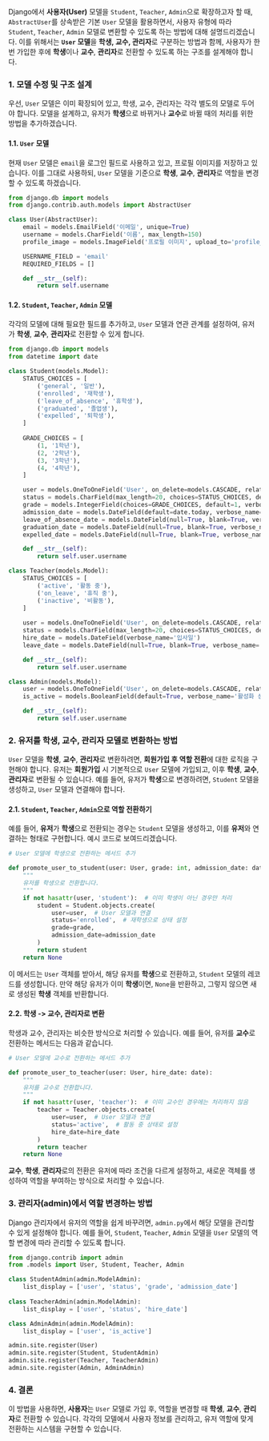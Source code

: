 Django에서 **사용자(User)** 모델을 `Student`, `Teacher`, `Admin`으로 확장하고자 할 때, `AbstractUser`를 상속받은 기본 `User` 모델을 활용하면서, 사용자 유형에 따라 `Student`, `Teacher`, `Admin` 모델로 변환할 수 있도록 하는 방법에 대해 설명드리겠습니다. 이를 위해서는 **`User` 모델**을 **학생, 교수, 관리자**로 구분하는 방법과 함께, 사용자가 한 번 가입한 후에 **학생**이나 **교수**, **관리자**로 전환할 수 있도록 하는 구조를 설계해야 합니다.

### 1. 모델 수정 및 구조 설계

우선, `User` 모델은 이미 확장되어 있고, 학생, 교수, 관리자는 각각 별도의 모델로 두어야 합니다. 모델을 설계하고, 유저가 **학생**으로 바뀌거나 **교수**로 바뀔 때의 처리를 위한 방법을 추가하겠습니다.

#### 1.1. `User` 모델

현재 `User` 모델은 `email`을 로그인 필드로 사용하고 있고, 프로필 이미지를 저장하고 있습니다. 이를 그대로 사용하되, `User` 모델을 기준으로 **학생**, **교수**, **관리자**로 역할을 변경할 수 있도록 하겠습니다.

```python
from django.db import models
from django.contrib.auth.models import AbstractUser

class User(AbstractUser):
    email = models.EmailField('이메일', unique=True)
    username = models.CharField('이름', max_length=150)
    profile_image = models.ImageField('프로필 이미지', upload_to='profile_images/', null=True, blank=True)

    USERNAME_FIELD = 'email'
    REQUIRED_FIELDS = []

    def __str__(self):
        return self.username
```

#### 1.2. `Student`, `Teacher`, `Admin` 모델

각각의 모델에 대해 필요한 필드를 추가하고, `User` 모델과 연관 관계를 설정하여, 유저가 **학생**, **교수**, **관리자**로 전환할 수 있게 합니다.

```python
from django.db import models
from datetime import date

class Student(models.Model):
    STATUS_CHOICES = [
        ('general', '일반'),
        ('enrolled', '재학생'),
        ('leave_of_absence', '휴학생'),
        ('graduated', '졸업생'),
        ('expelled', '퇴학생'),
    ]
    
    GRADE_CHOICES = [
        (1, '1학년'),
        (2, '2학년'),
        (3, '3학년'),
        (4, '4학년'),
    ]

    user = models.OneToOneField('User', on_delete=models.CASCADE, related_name='student')  # 사용자와 연관
    status = models.CharField(max_length=20, choices=STATUS_CHOICES, default='general', verbose_name='상태')
    grade = models.IntegerField(choices=GRADE_CHOICES, default=1, verbose_name='학년')
    admission_date = models.DateField(default=date.today, verbose_name='입학일')
    leave_of_absence_date = models.DateField(null=True, blank=True, verbose_name='휴학일')
    graduation_date = models.DateField(null=True, blank=True, verbose_name='졸업일')
    expelled_date = models.DateField(null=True, blank=True, verbose_name='퇴학일')

    def __str__(self):
        return self.user.username

class Teacher(models.Model):
    STATUS_CHOICES = [
        ('active', '활동 중'),
        ('on_leave', '휴직 중'),
        ('inactive', '비활동'),
    ]
    
    user = models.OneToOneField('User', on_delete=models.CASCADE, related_name='teacher')  # 사용자와 연관
    status = models.CharField(max_length=20, choices=STATUS_CHOICES, default='active', verbose_name='상태')
    hire_date = models.DateField(verbose_name='입사일')
    leave_date = models.DateField(null=True, blank=True, verbose_name='휴직일')

    def __str__(self):
        return self.user.username

class Admin(models.Model):
    user = models.OneToOneField('User', on_delete=models.CASCADE, related_name='admin')  # 사용자와 연관
    is_active = models.BooleanField(default=True, verbose_name='활성화 상태')

    def __str__(self):
        return self.user.username
```

### 2. 유저를 학생, 교수, 관리자 모델로 변환하는 방법

`User` 모델을 **학생**, **교수**, **관리자**로 변환하려면, **회원가입 후 역할 전환**에 대한 로직을 구현해야 합니다. 유저는 **회원가입** 시 기본적으로 `User` 모델에 가입되고, 이후 **학생**, **교수**, **관리자**로 변환될 수 있습니다. 예를 들어, 유저가 **학생**으로 변경하려면, `Student` 모델을 생성하고, `User` 모델과 연결해야 합니다.

#### 2.1. `Student`, `Teacher`, `Admin`으로 역할 전환하기

예를 들어, **유저**가 **학생**으로 전환되는 경우는 `Student` 모델을 생성하고, 이를 **유저**와 연결하는 형태로 구현합니다. 예시 코드로 보여드리겠습니다.

```python
# User 모델에 학생으로 전환하는 메서드 추가

def promote_user_to_student(user: User, grade: int, admission_date: date):
    """
    유저를 학생으로 전환합니다.
    """
    if not hasattr(user, 'student'):  # 이미 학생이 아닌 경우만 처리
        student = Student.objects.create(
            user=user,  # User 모델과 연결
            status='enrolled',  # 재학생으로 상태 설정
            grade=grade,
            admission_date=admission_date
        )
        return student
    return None
```

이 메서드는 `User` 객체를 받아서, 해당 유저를 **학생**으로 전환하고, `Student` 모델의 레코드를 생성합니다. 만약 해당 유저가 이미 **학생**이면, `None`을 반환하고, 그렇지 않으면 새로 생성된 **학생** 객체를 반환합니다.

#### 2.2. **학생** -> **교수**, **관리자**로 변환

학생과 교수, 관리자는 비슷한 방식으로 처리할 수 있습니다. 예를 들어, 유저를 **교수**로 전환하는 메서드는 다음과 같습니다.

```python
# User 모델에 교수로 전환하는 메서드 추가

def promote_user_to_teacher(user: User, hire_date: date):
    """
    유저를 교수로 전환합니다.
    """
    if not hasattr(user, 'teacher'):  # 이미 교수인 경우에는 처리하지 않음
        teacher = Teacher.objects.create(
            user=user,  # User 모델과 연결
            status='active',  # 활동 중 상태로 설정
            hire_date=hire_date
        )
        return teacher
    return None
```

**교수**, **학생**, **관리자**로의 전환은 유저에 따라 조건을 다르게 설정하고, 새로운 객체를 생성하여 역할을 부여하는 방식으로 처리할 수 있습니다.

### 3. 관리자(admin)에서 역할 변경하는 방법

Django 관리자에서 유저의 역할을 쉽게 바꾸려면, `admin.py`에서 해당 모델을 관리할 수 있게 설정해야 합니다. 예를 들어, `Student`, `Teacher`, `Admin` 모델을 `User` 모델의 역할 변경에 따라 관리할 수 있도록 합니다.

```python
from django.contrib import admin
from .models import User, Student, Teacher, Admin

class StudentAdmin(admin.ModelAdmin):
    list_display = ['user', 'status', 'grade', 'admission_date']
    
class TeacherAdmin(admin.ModelAdmin):
    list_display = ['user', 'status', 'hire_date']

class AdminAdmin(admin.ModelAdmin):
    list_display = ['user', 'is_active']

admin.site.register(User)
admin.site.register(Student, StudentAdmin)
admin.site.register(Teacher, TeacherAdmin)
admin.site.register(Admin, AdminAdmin)
```

### 4. 결론

이 방법을 사용하면, **사용자**는 `User` 모델로 가입 후, 역할을 변경할 때 **학생**, **교수**, **관리자**로 전환할 수 있습니다. 각각의 모델에서 사용자 정보를 관리하고, 유저 역할에 맞게 전환하는 시스템을 구현할 수 있습니다.